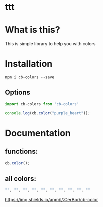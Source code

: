 # ttt

# What is this?

This is simple library to help you with colors

# Installation

`npm i cb-colors --save`

## Options
```javascript
import cb-colors from 'cb-colors'

console.log(cb.color("purple_heart"));
```

# Documentation
## functions:
```javascript
cb.color();
```
## all colors:
```javascript
"", "", "", "", "", "", "", "", "", ""
```
https://img.shields.io/apm/l/:CerBor/cb-color

